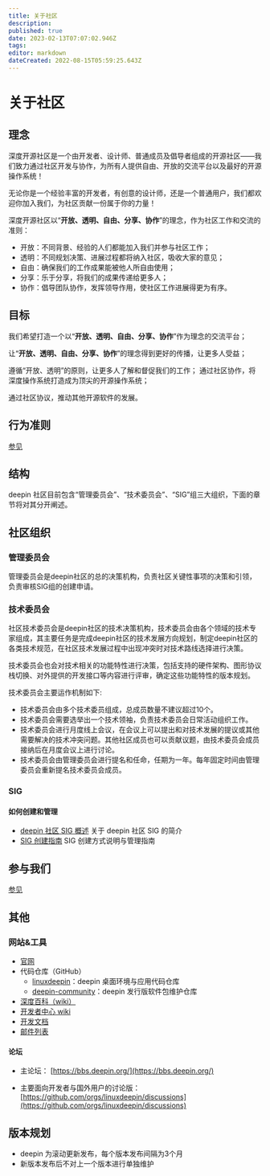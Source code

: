 ```yaml
---
title: 关于社区
description: 
published: true
date: 2023-02-13T07:07:02.946Z
tags: 
editor: markdown
dateCreated: 2022-08-15T05:59:25.643Z
---
```


# 关于社区

## 理念

深度开源社区是一个由开发者、设计师、普通成员及倡导者组成的开源社区——我们致力通过社区开发与协作，为所有人提供自由、开放的交流平台以及最好的开源操作系统！

无论你是一个经验丰富的开发者，有创意的设计师，还是一个普通用户，我们都欢迎你加入我们，为社区贡献一份属于你的力量！

深度开源社区以“**开放、透明、自由、分享、协作**”的理念，作为社区工作和交流的准则：

* 开放：不同背景、经验的人们都能加入我们并参与社区工作；
* 透明：不同规划决策、进展过程都将纳入社区，吸收大家的意见；
* 自由：确保我们的工作成果能被他人所自由使用； 
* 分享：乐于分享，将我们的成果传递给更多人；
* 协作：倡导团队协作，发挥领导作用，使社区工作进展得更为有序。
## 目标

我们希望打造一个以“**开放、透明、自由、分享、协作**”作为理念的交流平台；

让“**开放、透明、自由、分享、协作**”的理念得到更好的传播，让更多人受益；

遵循“开放、透明”的原则，让更多人了解和督促我们的工作； 通过社区协作，将深度操作系统打造成为顶尖的开源操作系统；

通过社区协议，推动其他开源软件的发展。

## 行为准则

[参见](https://wiki.deepin.org/zh/%E5%85%B3%E4%BA%8EDeepin/Deepin%E7%A4%BE%E5%8C%BA/%E8%A1%8C%E4%B8%BA%E5%87%86%E5%88%99)

## 结构 

deepin 社区目前包含“管理委员会”、“技术委员会”、“SIG”组三大组织，下面的章节将对其分开阐述。

## 社区组织
### 管理委员会

管理委员会是deepin社区的总的决策机构，负责社区关键性事项的决策和引领，负责审核SIG组的创建申请。

### 技术委员会

社区技术委员会是deepin社区的技术决策机构，技术委员会由各个领域的技术专家组成，其主要任务是完成deepin社区的技术发展方向规划，制定deepin社区的各类技术规范，在社区技术发展过程中出现冲突时对技术路线选择进行决策。

技术委员会也会对技术相关的功能特性进行决策，包括支持的硬件架构、图形协议栈切换、对外提供的开发接口等内容进行评审，确定这些功能特性的版本规划。

技术委员会主要运作机制如下:

* 技术委员会由多个技术委员组成，总成员数量不建议超过10个。
* 技术委员会需要选举出一个技术领袖，负责技术委员会日常活动组织工作。
* 技术委员会进行月度线上会议，在会议上可以提出和对技术发展的提议或其他需要解决的技术冲突问题。其他社区成员也可以贡献议题，由技术委员会成员接纳后在月度会议上进行讨论。
* 技术委员会由管理委员会进行提名和任命，任期为一年。每年固定时间由管理委员会重新提名技术委员会成员。

### SIG

#### 如何创建和管理

* [deepin 社区 SIG 概述](https://github.com/deepin-community/SIG/blob/master/Introduction.zh_CN.md) 关于 deepin 社区 SIG 的简介
* [SIG 创建指南](https://github.com/deepin-community/SIG/blob/master/sig/README.zh_CN.md) SIG 创建方式说明与管理指南

## 参与我们

[参见](https://wiki.deepin.org/zh/%E5%85%B3%E4%BA%8EDeepin/Deepin%E7%A4%BE%E5%8C%BA/%E5%8F%82%E4%B8%8E%E6%88%91%E4%BB%AC)

## 其他

### 网站&工具

- [官网](https://www.deepin.org)
- 代码仓库（GitHub）
  - [linuxdeepin](https://github.com/linuxdeepin)：deepin 桌面环境与应用代码仓库
  - [deepin-community](https://github.com/deepin-community)：deepin 发行版软件包维护仓库
- [深度百科（wiki）](http://wiki.deepin.org)
- [开发者中心 wiki](https://github.com/linuxdeepin/developer-center/wiki)
- [开发文档](https://docs.deepin.org)
- [邮件列表](https://www.freelists.org/list/deepin-devel)

#### 论坛

* 主论坛： [https://bbs.deepin.org/](https://bbs.deepin.org/)

* 主要面向开发者与国外用户的讨论版： [https://github.com/orgs/linuxdeepin/discussions](https://github.com/orgs/linuxdeepin/discussions)


## 版本规划

* deepin 为滚动更新发布，每个版本发布间隔为3个月
* 新版本发布后不对上一个版本进行单独维护
